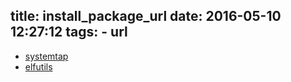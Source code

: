 title: install_package_url
date: 2016-05-10 12:27:12
tags: 
    - url
---

+ [systemtap](https://sourceware.org/systemtap/ftp/releases/)
+ [elfutils](https://fedorahosted.org/releases/e/l/elfutils/)
